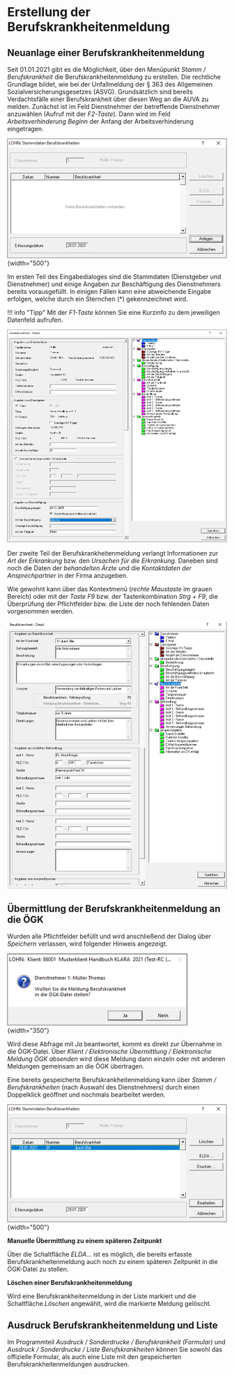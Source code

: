 # Erstellung der Berufskrankheitenmeldung

## Neuanlage einer Berufskrankheitenmeldung

Seit 01.01.2021 gibt es die Möglichkeit, über den Menüpunkt *Stamm / Berufskrankheit* die Berufskrankheitenmeldung zu erstellen. Die rechtliche Grundlage bildet, wie bei der Unfallmeldung der § 363 des Allgemeinen Sozialversicherungsgesetzes (ASVG). Grundsätzlich sind bereits Verdachtsfälle einer Berufskrankheit über diesen Weg an die AUVA zu melden. Zunächst ist im Feld Dienstnehmer der betreffende Dienstnehmer anzuwählen (Aufruf mit der *F2-Taste*). Dann wird im Feld *Arbeitsverhinderung Beginn* der Anfang der Arbeitsverhinderung eingetragen.

![Image](<img/image357.png>){width="500"}

Im ersten Teil des Eingabedialoges sind die Stammdaten (Dienstgeber und Dienstnehmer) und einige Angaben zur Beschäftigung des Dienstnehmers bereits vorausgefüllt. In einigen Fällen kann eine abweichende Eingabe erfolgen, welche durch ein Sternchen (\*) gekennzeichnet wird.

!!! info "Tipp"
    Mit der *F1-Taste* können Sie eine Kurzinfo zu dem jeweiligen Datenfeld aufrufen.

![Image](<img/image358.png>)

Der zweite Teil der Berufskrankheitenmeldung verlangt Informationen zur *Art der Erkrankung* bzw. den *Ursachen für die Erkrankung*. Daneben sind noch die Daten der *behandelten Ärzte* und die *Kontaktdaten der Ansprechpartner* in der Firma anzugeben.

Wie gewohnt kann über das Kontextmenü (*rechte Maustaste* im grauen Bereich) oder mit der *Taste F9* bzw. der Tastenkombination *Strg + F9*, die Überprüfung der Pflichtfelder bzw. die Liste der noch fehlenden Daten vorgenommen werden.

![Image](<img/image359.png>)

## Übermittlung der Berufskrankheitenmeldung an die ÖGK

Wurden alle Pflichtfelder befüllt und wird anschließend der Dialog über *Speichern* verlassen, wird folgender Hinweis angezeigt.

![Image](<img/image360.png>){width="350"}

Wird diese Abfrage mit *Ja* beantwortet, kommt es direkt zur Übernahme in die ÖGK-Datei. Über *Klient / Elektronische Übermittlung / Elektronische Meldung ÖGK absenden* wird diese Meldung dann einzeln oder mit anderen Meldungen gemeinsam an die ÖGK übertragen.

Eine bereits gespeicherte Berufskrankheitenmeldung kann über *Stamm / Berufskrankheiten* (nach Auswahl des Dienstnehmers) durch einen Doppelklick geöffnet und nochmals bearbeitet werden.

![Image](<img/image361.png>){width="500"}

**Manuelle Übermittlung zu einem späteren Zeitpunkt**

Über die Schaltfläche *ELDA*… ist es möglich, die bereits erfasste Berufskrankheitenmeldung auch noch zu einem späteren Zeitpunkt in die ÖGK-Datei zu stellen.

**Löschen einer Berufskrankheitenmeldung**

Wird eine Berufskrankheitenmeldung in der Liste markiert und die Schaltfläche *Löschen* angewählt, wird die markierte Meldung gelöscht.

## Ausdruck Berufskrankheitenmeldung und Liste

Im Programmteil *Ausdruck / Sonderdrucke / Berufskrankheit (Formular)* und *Ausdruck / Sonderdrucke / Liste Berufskrankheiten* können Sie sowohl das offizielle Formular, als auch eine Liste mit den gespeicherten Berufskrankheitenmeldungen ausdrucken.